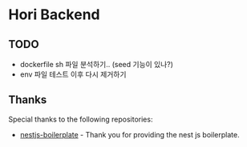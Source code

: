 # Hori Backend

## TODO

- dockerfile sh 파일 분석하기.. (seed 기능이 있나?)
- env 파일 테스트 이후 다시 제거하기

## Thanks

Special thanks to the following repositories:

- [nestjs-boilerplate](https://github.com/brocoders/nestjs-boilerplate) - Thank you for providing the nest js boilerplate.

